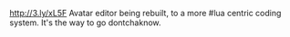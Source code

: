 http://3.ly/xL5F Avatar editor being rebuilt, to a more #lua centric coding system. It's the way to go dontchaknow.